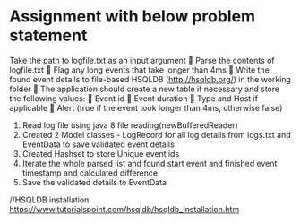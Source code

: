 # Assignment with below problem statement
Take the path to logfile.txt as an input argument
 Parse the contents of logfile.txt
 Flag any long events that take longer than 4ms
 Write the found event details to file-based HSQLDB (http://hsqldb.org/) in the working folder
 The application should create a new table if necessary and store the following values:
 Event id
 Event duration
 Type and Host if applicable
 Alert (true if the event took longer than 4ms, otherwise false)

1. Read log file using java 8 file reading(newBufferedReader)
2. Created 2 Model classes - LogRecord for all log details from logs.txt and EventData to save validated event details
3. Created Hashset to store Unique event ids
4. Iterate the whole parsed list and found start event and finished event timestamp and calculated difference
5. Save the validated details to EventData

//HSQLDB installation
https://www.tutorialspoint.com/hsqldb/hsqldb_installation.htm
